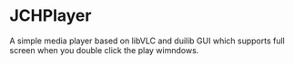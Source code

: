 # JCHPlayer
A simple media player based on libVLC and duilib GUI which supports full screen when you double click the play wimndows.
